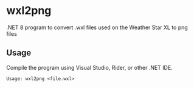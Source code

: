 # wxl2png
.NET 8 program to convert .wxl files used on the Weather Star XL to png files

## Usage
Compile the program using Visual Studio, Rider, or other .NET IDE.

```Usage: wxl2png <file.wxl>```